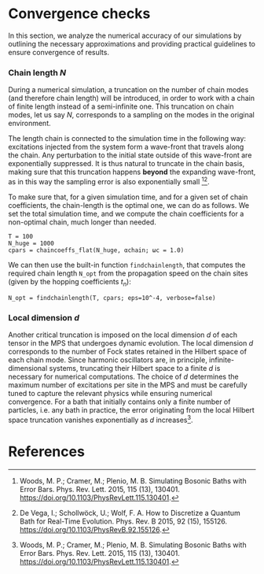 # Convergence checks

In this section, we analyze the numerical accuracy of our simulations by outlining the necessary approximations and providing practical guidelines to ensure convergence of results.

### Chain length $N$
During a numerical simulation, a truncation on the number of chain modes (and therefore chain length) will be introduced, in order to work with a chain of finite length instead of a semi-infinite one. This truncation on chain modes, let us say $N$, corresponds to a sampling on the modes in the original environment. 

The length chain is connected to the simulation time in the following way: excitations injected from the system form a wave-front that travels along the chain. Any perturbation to the initial state outside of this wave-front are exponentially suppressed. It is thus natural to truncate in the chain basis, making sure that this truncation happens **beyond** the expanding wave-front, as in this way the sampling error is also exponentially small [^woods_simulating_2015][^DeVega_howto_2015]. 

To make sure that, for a given simulation time, and for a given set of chain coefficients, the chain-length is the optimal one, we can do as follows. We set the total simulation time, and we compute the chain coefficients for a non-optimal chain, much longer than needed.
```
T = 100 
N_huge = 1000
cpars = chaincoeffs_flat(N_huge, αchain; ωc = 1.0)
```
We can then use the built-in function `findchainlength`, that computes the required chain length `N_opt` from the propagation speed on the chain sites (given by the hopping coefficients $t_n$):
```
N_opt = findchainlength(T, cpars; eps=10^-4, verbose=false)
```

### Local dimension $d$
Another critical truncation is imposed on the local dimension $d$ of each tensor in the MPS that undergoes dynamic evolution. The local dimension $d$ corresponds to the number of Fock states retained in the Hilbert space of each chain mode. Since harmonic oscillators are, in principle, infinite-dimensional systems, truncating their Hilbert space to a finite $d$ is necessary for numerical computations. The choice of $d$ determines the maximum number of excitations per site in the MPS and must be carefully tuned to capture the relevant physics while ensuring numerical convergence.
For a bath that initially contains only a finite number of particles, i.e. any bath in practice, the error originating from the local Hilbert space truncation vanishes exponentially as $d$ increases[^woods_simulating_2015]. 

### 


# References
[^woods_simulating_2015]: Woods, M. P.; Cramer, M.; Plenio, M. B. Simulating Bosonic Baths with Error Bars. Phys. Rev. Lett. 2015, 115 (13), 130401. https://doi.org/10.1103/PhysRevLett.115.130401.
[^DeVega_howto_2015]: De Vega, I.; Schollwöck, U.; Wolf, F. A. How to Discretize a Quantum Bath for Real-Time Evolution. Phys. Rev. B 2015, 92 (15), 155126. https://doi.org/10.1103/PhysRevB.92.155126.
